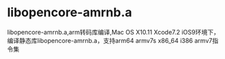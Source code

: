 # libopencore-amrnb.a
libopencore-amrnb.a,arm转码库编译,Mac OS X10.11 Xcode7.2 iOS9环境下，编译静态库libopencore-amrnb.a，支持arm64 armv7s x86_64 i386 armv7指令集
